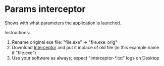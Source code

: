 # Params interceptor

Shows with what parameters the application is launched.

Instructions:
1. Rename original exe file: "file.exe" -> "file.exe_orig"
2. Download [Interceptor](https://github.com/ihor-drachuk/params-interceptor/releases/download/v0.1/interceptor_v0.1.exe) and put it inplace of old file (in this example name it "file.exe")
3. Use your software as always; expect "interceptor-*.txt" logs on Desktop

